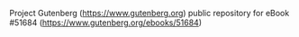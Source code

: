 Project Gutenberg (https://www.gutenberg.org) public repository for
eBook #51684 (https://www.gutenberg.org/ebooks/51684)
